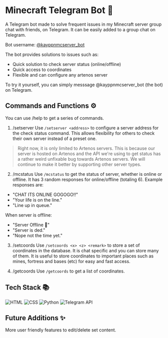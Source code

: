 # Minecraft Telegram Bot 🤖
A Telegram bot made to solve frequent issues in my Minecraft server group chat with friends, on Telegram. It can be easily added to a group chat on Telegram.

Bot username: [@kayppnmcserver_bot](https://t.me/kayppnmcserver_bot)

The bot provides solutions to issues such as:
- Quick solution to check server status (online/offline)
- Quick access to coordinates
- Flexible and can configure any artenos server

To try it yourself, you can simply messsage @kayppnmcserver_bot (the bot) on Telegram.

## Commands and Functions ⚙️
You can use /help to get a series of commands.

1. /setserver
Use `/setserver <address>` to configure a server address for the check status command. This allows flexibility for others to check their own server instead of a preset one.

> Right now, it is only limited to Artenos servers. This is because our server is hosted on Artenos and the API we're using to get status has a rather weird unfixable bug towards Artenos servers. We will continue to make it better by supporting other server types.

2. /mcstatus
Use `/mcstatus` to get the status of server, whether is online or offline. It has 3 random responses for online/offline (totaling 6). Example responses are:
- "CHAT ITS ONLINE GOGOGO!!"
- "Your life is on the line."
- "Line up in queue."

When server is offline:
- "Server Offline 🥲"
- "Server is ded."
- "Nope not the time yet."

3. /setcoords
Use `/setcoords <x> <z> <remark>` to store a set of coordinates in the database. It is chat specific and you can store many of them. It is useful to store coordinates to important places such as mines, fortress and bases (etc) for easy and fast access.

4. /getcoords
Use `/getcoords` to get a list of coordinates.

## Tech Stack 📚
![HTML](https://img.shields.io/badge/HTML-orange?style=for-the-badge&logo=html5&logoColor=white)
![CSS](https://img.shields.io/badge/CSS-blue?style=for-the-badge&logo=css3&logoColor=white)
![Python](https://img.shields.io/badge/Python-3776AB?style=for-the-badge&logo=python&logoColor=white)
![Telegram API](https://img.shields.io/badge/Telegram%20Bot-26A5E4?style=for-the-badge&logo=telegram&logoColor=white)

## Future Additions ✨
More user friendly features to edit/delete set content.